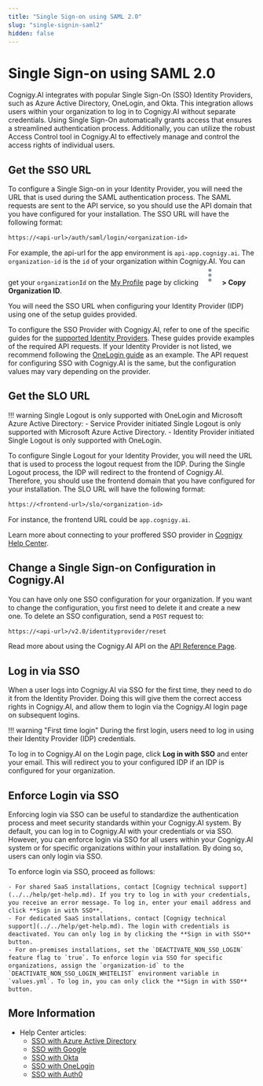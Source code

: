 ```yaml
---
title: "Single Sign-on using SAML 2.0" 
slug: "single-signin-saml2" 
hidden: false 
---
```


# Single Sign-on using SAML 2.0

Cognigy.AI integrates with popular Single Sign-On (SSO) Identity Providers, such as Azure Active Directory, OneLogin, and Okta. This integration allows users within your organization to log in to Cognigy.AI without separate credentials. Using Single Sign-On automatically grants access that ensures a streamlined authentication process. Additionally, you can utilize the robust Access Control tool in Cognigy.AI to effectively manage and control the access rights of individual users.

## Get the SSO URL

To configure a Single Sign-on in your Identity Provider, you will need the URL that is used during the SAML authentication process. The SAML requests are sent to the API service, so you should use the API domain that you have configured for your installation. The SSO URL will have the following format:

```txt
https://<api-url>/auth/saml/login/<organization-id>
``` 

For example, the api-url for the app environment is `api-app.cognigy.ai`. The `organization-id` is the `id` of your organization within Cognigy.AI. You can get your `organizationId` on the [My Profile](../test/interaction-panel/profile.md) page by clicking ![vertical-ellipsis](../../_assets/icons/vertical-ellipsis.svg) **> Copy Organization ID**.

You will need the SSO URL when configuring your Identity Provider (IDP) using one of the setup guides provided.

To configure the SSO Provider with Cognigy.AI, refer to one of the specific guides for the [supported Identity Providers](#more-information). These guides provide examples of the required API requests. If your Identity Provider is not listed, we recommend following the [OneLogin guide](https://support.cognigy.com/hc/en-us/articles/360016310699-OneLogin#introduction-0-0) as an example. The API request for configuring SSO with Cognigy.AI is the same, but the configuration values may vary depending on the provider.

## Get the SLO URL


!!! warning
    Single Logout is only supported with OneLogin and Microsoft Azure Active Directory:
        - Service Provider initiated Single Logout is only supported with Microsoft Azure Active Directory.
        - Identity Provider initiated Single Logout is only supported with OneLogin.

To configure Single Logout for your Identity Provider, you will need the URL that is used to process the logout request from the IDP. During the Single Logout process, the IDP will redirect to the frontend of Cognigy.AI. Therefore, you should use the frontend domain that you have configured for your installation. The SLO URL will have the following format:

```txt
https://<frontend-url>/slo/<organization-id>
``` 

For instance, the frontend URL could be `app.cognigy.ai`.

Learn more about connecting to your proffered SSO provider in [Cognigy Help Center](https://support.cognigy.com/hc/en-us/sections/360004563679-Single-Sign-on).

## Change a Single Sign-on Configuration in Cognigy.AI

You can have only one SSO configuration for your organization. If you want to change the configuration, you first need to delete it and create a new one. To delete an SSO configuration, send a `POST` request to:

```txt
https://<api-url>/v2.0/identityprovider/reset
``` 

Read more about using the Cognigy.AI API on the [API Reference Page](https://api-trial.cognigy.ai/openapi#post-/v2.0/identityprovider/reset).

## Log in via SSO

When a user logs into Cognigy.AI via SSO for the first time, they need to do it from the Identity Provider. Doing this will give them the correct access rights in Cognigy.AI, and allow them to login via the Cognigy.AI login page on subsequent logins.

!!! warning "First time login"
    During the first login, users need to log in using their Identity Provider (IDP) credentials.

To log in to Cognigy.AI on the Login page, click **Log in with SSO** and enter your email. This will redirect you to your configured IDP if an IDP is configured for your organization.

## Enforce Login via SSO

Enforcing login via SSO can be useful to standardize the authentication process and meet security standards within your Cognigy.AI system. By default, you can log in to Cognigy.AI with your credentials or via SSO. However, you can enforce login via SSO for all users within your Cognigy.AI system or for specific organizations within your installation. By doing so, users can only login via SSO.

To enforce login via SSO, proceed as follows:

    - For shared SaaS installations, contact [Cognigy technical support](../../help/get-help.md). If you try to log in with your credentials, you receive an error message. To log in, enter your email address and click **Sign in with SSO**.
    - For dedicated SaaS installations, contact [Cognigy technical support](../../help/get-help.md). The login with credentials is deactivated. You can only log in by clicking the **Sign in with SSO** button.
    - For on-premises installations, set the `DEACTIVATE_NON_SSO_LOGIN` feature flag to `true`. To enforce login via SSO for specific organizations, assign the `organization-id` to the `DEACTIVATE_NON_SSO_LOGIN_WHITELIST` environment variable in `values.yml`. To log in, you can only click the **Sign in with SSO** button.

## More Information

- Help Center articles:
    - [SSO with Azure Active Directory](https://support.cognigy.com/hc/en-us/articles/360016310859-Azure-Active-Directory)
    - [SSO with Google](https://support.cognigy.com/hc/en-us/articles/360016274780-Google)
    - [SSO with Okta](https://support.cognigy.com/hc/en-us/articles/360016311079-Okta)
    - [SSO with OneLogin](https://support.cognigy.com/hc/en-us/articles/360016310699-OneLogin)
    - [SSO with Auth0](https://support.cognigy.com/hc/en-us/articles/360018693139)
